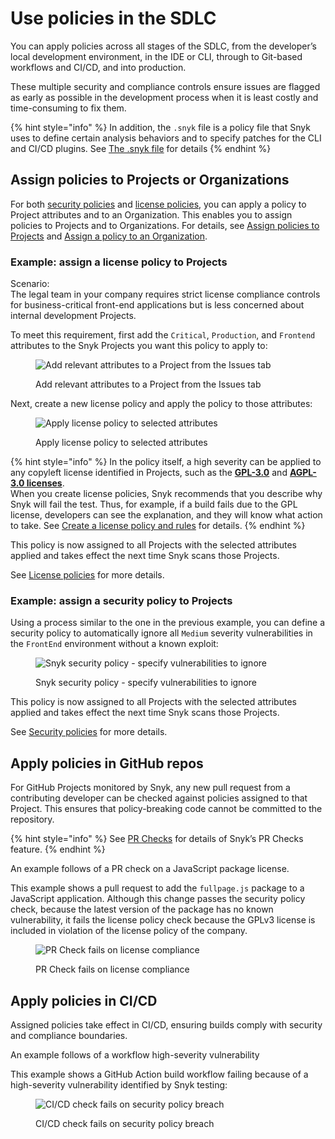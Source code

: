 # Use policies in the SDLC

You can apply policies across all stages of the SDLC, from the developer’s local development environment, in the IDE or CLI, through to Git-based workflows and CI/CD, and into production.

These multiple security and compliance controls ensure issues are flagged as early as possible in the development process when it is least costly and time-consuming to fix them.

{% hint style="info" %}
In addition, the `.snyk` file is a policy file that Snyk uses to define certain analysis behaviors and to specify patches for the CLI and CI/CD plugins. See [The .snyk file](the-.snyk-file.md) for details
{% endhint %}

## Assign policies to Projects or Organizations

For both [security policies](security-policies/) and [license policies](license-policies/), you can apply a policy to Project attributes and to an Organization. This enables you to assign policies to Projects and to Organizations. For details, see [Assign policies to Projects](assign-policies-to-projects.md) and [Assign a policy to an Organization](assign-a-policy-to-an-organization.md).

### Example: assign a license policy to Projects

Scenario:\
The legal team in your company requires strict license compliance controls for business-critical front-end applications but is less concerned about internal development Projects.

To meet this requirement, first add the `Critical`, `Production`, and `Frontend` attributes to the Snyk Projects you want this policy to apply to:

<figure><img src="../../.gitbook/assets/image (1) (3).png" alt="Add relevant attributes to a Project from the Issues tab"><figcaption><p>Add relevant attributes to a Project from the Issues tab</p></figcaption></figure>

Next, create a new license policy and apply the policy to those attributes:

<figure><img src="../../.gitbook/assets/image (7) (1) (1).png" alt="Apply license policy to selected attributes"><figcaption><p>Apply license policy to selected attributes</p></figcaption></figure>

{% hint style="info" %}
In the policy itself, a high severity can be applied to any copyleft license identified in Projects, such as the [**GPL-3.0**](https://snyk.io/learn/what-is-gpl-license-gplv3-explained/) and [**AGPL-3.0 licenses**](https://snyk.io/learn/agpl-license/). \
When you create license policies, Snyk recommends that you describe why Snyk will fail the test. Thus, for example, if a build fails due to the GPL license, developers can see the explanation, and they will know what action to take. See [Create a license policy and rules](license-policies/create-a-license-policy-and-rules.md) for details.
{% endhint %}

This policy is now assigned to all Projects with the selected attributes applied and takes effect the next time Snyk scans those Projects.

See [License policies](license-policies/) for more details.

### Example: assign a **security policy to Projects**

Using a process similar to the one in the previous example, you can define a security policy to automatically ignore all `Medium` severity vulnerabilities in the `FrontEnd` environment without a known exploit:

<div align="left">

<figure><img src="../../.gitbook/assets/image (14) (3).png" alt="Snyk security policy - specify vulnerabilities to ignore"><figcaption><p>Snyk security policy - specify vulnerabilities to ignore</p></figcaption></figure>

</div>

This policy is now assigned to all Projects with the selected attributes applied and takes effect the next time Snyk scans those Projects.

See [Security policies](security-policies/) for more details.

## Apply policies in GitHub repos

For GitHub Projects monitored by Snyk, any new pull request from a contributing developer can be checked against policies assigned to that Project. This ensures that policy-breaking code cannot be committed to the repository.

{% hint style="info" %}
See [PR Checks](../../scan-with-snyk/pull-requests/pull-request-checks/) for details of Snyk’s PR Checks feature.
{% endhint %}

An example follows of a PR check on a JavaScript package license.

This example shows a pull request to add the `fullpage.js` package to a JavaScript application. Although this change passes the security policy check, because the latest version of the package has no known vulnerability, it fails the license policy check because the GPLv3 license is included in violation of the license policy of the company.

<figure><img src="../../.gitbook/assets/image (5) (1) (1) (2).png" alt="PR Check fails on license compliance"><figcaption><p>PR Check fails on license compliance</p></figcaption></figure>

## Apply policies in CI/CD

Assigned policies take effect in CI/CD, ensuring builds comply with security and compliance boundaries.

An example follows of a workflow high-severity vulnerability

This example shows a GitHub Action build workflow failing because of a high-severity vulnerability identified by Snyk testing:

<figure><img src="../../.gitbook/assets/image (6) (4).png" alt="CI/CD check fails on security policy breach"><figcaption><p>CI/CD check fails on security policy breach</p></figcaption></figure>
